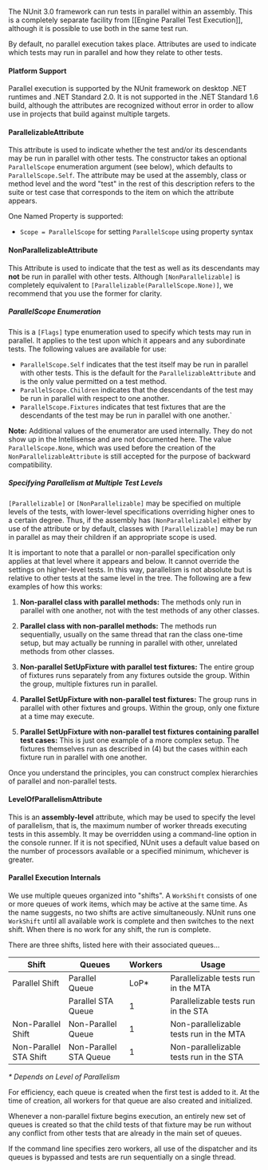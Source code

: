 The NUnit 3.0 framework can run tests in parallel within an assembly. This is a completely separate facility from [[Engine Parallel Test Execution]], although it is possible to use both in the same test run.

By default, no parallel execution takes place. Attributes are used to indicate which tests may run in parallel and how they relate to other tests.


#### Platform Support

Parallel execution is supported by the NUnit framework on desktop .NET runtimes and .NET Standard 2.0. It is not supported in the .NET Standard 1.6 build, although the attributes are recognized without error in order to allow use in projects that build against multiple targets.

#### ParallelizableAttribute

This attribute is used to indicate whether the test and/or its descendants may be run in parallel with other tests. The constructor takes an optional `ParallelScope` enumeration argument (see below), which defaults to `ParallelScope.Self`. The attribute may be used at the assembly, class or method level and the word "test" in the rest of this description refers to the suite or test case that corresponds to the item on which the attribute appears.

One Named Property is supported:
  * `Scope = ParallelScope` for setting `ParallelScope` using property syntax

#### NonParallelizableAttribute

This Attribute is used to indicate that the test as well as its descendants may __not__ be run in parallel with other tests. Although `[NonParallelizable]` is completely equivalent to `[Parallelizable(ParallelScope.None)]`, we recommend that you use the former for clarity.

##### ParallelScope Enumeration

This is a `[Flags]` type enumeration used to specify which tests may run in parallel. It applies to the test upon which it appears and any subordinate tests. The following values are available for use:
  * `ParallelScope.Self` indicates that the test itself may be run in parallel with other tests. This is the default for the `ParallelizableAttribute` and is the only value permitted on a test method.
  * `ParallelScope.Children` indicates that the descendants of the test may be run in parallel with respect to one another.
  * `ParallelScope.Fixtures` indicates that test fixtures that are the descendants of the test may be run in parallel with one another.`

**Note:** Additional values of the enumerator are used internally. They do not show up in the Intellisense and are not documented here. The value `ParallelScope.None`, which was used before the creation of the `NonParallelizableAttribute` is still accepted for the purpose of backward compatibility.

##### Specifying Parallelism at Multiple Test Levels

`[Parallelizable]` or `[NonParallelizable]` may be specified on multiple levels of the tests, with lower-level specifications overriding higher ones to a certain degree. Thus, if the assembly has `[NonParallelizable]` either by use of the attribute or by default, classes with `[Parallelizable]` may be run in parallel as may their children if an appropriate scope is used.

It is important to note that a parallel or non-parallel specification only applies at that level where it appears and below. It cannot override the settings on higher-level tests. In this way, parallelism is not absolute but is relative to other tests at the same level in the tree. The following are a few examples of how this works:

1. **Non-parallel class with parallel methods:** The methods only run in parallel with one another, not with the test methods of any other classes.

2. **Parallel class with non-parallel methods:** The methods run sequentially, usually on the same thread that ran the class one-time setup, but may actually be running in parallel with other, unrelated methods from other classes.

3. **Non-parallel SetUpFixture with parallel test fixtures:** The entire group of fixtures runs separately from any fixtures outside the group. Within the group, multiple fixtures run in parallel.

4. **Parallel SetUpFixture with non-parallel test fixtures:** The group runs in parallel with other fixtures and groups. Within the group, only one fixture at a time may execute.

5. **Parallel SetUpFixture with non-parallel test fixtures containing parallel test cases:** This is just one example of a more complex setup. The fixtures themselves run as described in (4) but the cases within each fixture run in parallel with one another.

Once you understand the principles, you can construct complex hierarchies of parallel and non-parallel tests.

#### LevelOfParallelismAttribute

This is an **assembly-level** attribute, which may be used to specify the level of parallelism, that is, the maximum number of worker threads executing tests in this assembly. It may be overridden using a command-line option in the console runner. If it is not specified, NUnit uses a default value based on the number of processors available or a specified minimum, whichever is greater.

#### Parallel Execution Internals

We use multiple queues organized into "shifts". A `WorkShift` consists of one or more queues of work items, which may be active at the same time. As the name suggests, no two shifts are active simultaneously. NUnit runs one `WorkShift` until all available work is complete and then switches to the next shift. When there is no work for any shift, the run is complete.

There are three shifts, listed here with their associated queues...

|     Shift              |    Queues              |  Workers  |  Usage    |
|------------------------|------------------------|-----------|-----------|
| Parallel Shift         | Parallel Queue         |    LoP*   | Parallelizable tests run in the MTA |
|                        | Parallel STA Queue     |     1     | Parallelizable tests run in the STA |
| Non-Parallel Shift     | Non-Parallel Queue     |     1     | Non-parallelizable tests run in the MTA |
| Non-Parallel STA Shift | Non-Parallel STA Queue |     1     | Non-parallelizable tests run in the STA |

_* Depends on Level of Parallelism_

For efficiency, each queue is created when the first test is added to it. At the time of creation, all workers for that queue are also created and initialized.

Whenever a non-parallel fixture begins execution, an entirely new set of queues is created so that the child tests of that fixture may be run without any conflict from other tests that are already in the main set of queues.

If the command line specifies zero workers, all use of the dispatcher and its queues is bypassed and tests are run sequentially on a single thread.
